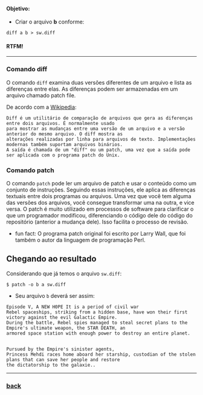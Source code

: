 #### Objetivo:
* Criar o arquivo **b** conforme:
```
diff a b > sw.diff
```
#### RTFM!
------------------------------------------
### Comando diff
O comando `diff` examina duas versões diferentes de um arquivo e lista as diferenças entre elas. As diferenças podem ser armazenadas em um arquivo chamado patch file.

De acordo com a [Wikipedia](https://pt.wikipedia.org/wiki/Diff):
```
Diff é um utilitário de comparação de arquivos que gera as diferenças entre dois arquivos. É normalmente usado
para mostrar as mudanças entre uma versão de um arquivo e a versão anterior do mesmo arquivo. O diff mostra as
alterações realizadas por linha para arquivos de texto. Implementações modernas também suportam arquivos binários.
A saída é chamada de um "diff" ou um patch, uma vez que a saída pode ser aplicada com o programa patch do Unix.
```

### Comando patch
O comando `patch` pode ler um arquivo de patch e usar o conteúdo como um conjunto de instruções. Seguindo essas instruções, ele aplica as diferenças textuais entre dois programas ou arquivos.
Uma vez que você tem alguma das versões dos arquivos, você consegue transformar uma na outra, e vice versa.
O patch é muito utilizado em processos de software para clarificar o que um programador modificou, diferenciando o código dele do código do repositório (anterior a mudança dele). Isso facilita o processo de revisão.

* fun fact:
O programa patch original foi escrito por Larry Wall, que foi também o autor da linguagem de programação Perl.

## Chegando ao resultado

Considerando que já temos o arquivo `sw.diff`:

```
$ patch -o b a sw.diff
```

* Seu arquivo `b` deverá ser assim:
```
Episode V, A NEW H0PE It is a period of civil war
Rebel spaceships, striking from a hidden base, have won their first victory against the evil Galactic Empire.
During the battle, Rebel spies managed to steal secret plans to the Empire's ultimate weapon, the STAR DEATH, an
armored space station with enough power to destroy an entire planet.


Pursued by the Empire's sinister agents,
Princess Mehdi races home aboard her starship, custodian of the stolen plans that can save her people and restore
the dictatorship to the galaxie..
```

------------------------------------------
### [back](https://github.com/hana42/42piscine/tree/master/Shell00)
